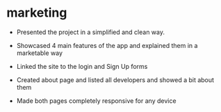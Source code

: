 # marketing

- Presented the project in a simplified and clean way. 

- Showcased 4 main features of the app and explained them in a marketable way

- Linked the site to the login and Sign Up forms

- Created about page and listed all developers and showed a bit about them

- Made both pages completely responsive for any device